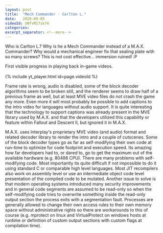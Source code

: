 ```yaml
---
layout: post
title:  "Mech Commander - Carlton L."
date:   2020-09-05
videoId: UNfvMI7sk74
categories:
excerpt_separator: <!--more-->
---
```

Who is Carlton L.? Why is he a Mech Commander instead of a M.A.X. Commander? Why would a mechanical engineer fix that sealing plate with so many screws? This is not cost effective... immersion ruined! :P
  
<!--more-->
First visible progress in playing back in-game videos.
<br><br>
{% include yt_player.html id=page.videoId %}
<br>
  
Frame rate is wrong, audio is disabled, some of the block decoder algorithms seem to be broken still, and the renderer seems to draw half of a previous frame as well, but at least MVE video files do not crash the game any more. Even more it will most probably be possible to add captions to the intro video for languages without audio support. It is quite interesting that the technology to support captions was already present in the MVE library used by M.A.X. and that the developers utilized this capability or feature within Fallout and Descent II, but ignored it in M.A.X.

M.A.X. uses Interplay's proprietary MVE video (and audio) format and related decoder library to render the intro and a couple of cutscenes. Some of the block decoder types go as far as self-modifying their own code at run-time to optimize for code footprint and execution speed. Its amazing how far developers had to, or dared to, go to get the maximum out of the available hardware (e.g. 80486 CPU). There are many problems with self-modifying code. Most importantly its quite difficult if not impossible to do it using standard C or comparable high level languages. Most JIT recompilers also work on assembly level or use an intermediate object code level presentation of the compiled code to be mutated. Another issue to solve is that modern operating systems introduced many security improvements and in general code segments are assumed to be read-only so when the self-modifying code tries to overwrite something inside the read-only output section the process exits with a segmentation fault. Processes are generally allowed to change their own access rules to their own memory space without administrative rights so there are workarounds to this of course (e.g. mprotect on linux and VirtualProtect on windows hosts at runtime or definition of custom output sections with custom flags at compilation time).
